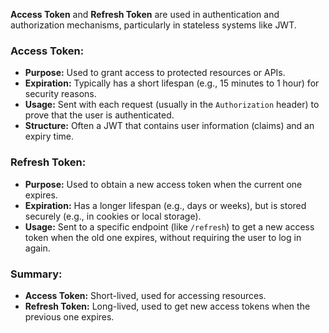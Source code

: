 **Access Token** and **Refresh Token** are used in authentication and authorization mechanisms, particularly in stateless systems like JWT.

### **Access Token:**
- **Purpose:** Used to grant access to protected resources or APIs.
- **Expiration:** Typically has a short lifespan (e.g., 15 minutes to 1 hour) for security reasons.
- **Usage:** Sent with each request (usually in the `Authorization` header) to prove that the user is authenticated.
- **Structure:** Often a JWT that contains user information (claims) and an expiry time.
  
### **Refresh Token:**
- **Purpose:** Used to obtain a new access token when the current one expires.
- **Expiration:** Has a longer lifespan (e.g., days or weeks), but is stored securely (e.g., in cookies or local storage).
- **Usage:** Sent to a specific endpoint (like `/refresh`) to get a new access token when the old one expires, without requiring the user to log in again.
  
### Summary:
- **Access Token:** Short-lived, used for accessing resources.
- **Refresh Token:** Long-lived, used to get new access tokens when the previous one expires.